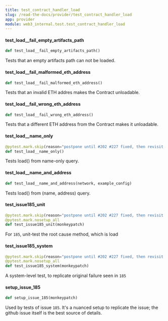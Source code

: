 ```yaml
---
title: test_contract_handler_load
slug: /read-the-docs/provider/test_contract_handler_load
app: provider
module: web3_internal.test.test_contract_handler_load
---
```

#### test\_load\_\_fail\_empty\_artifacts\_path

```python
def test_load__fail_empty_artifacts_path()
```

Tests that an empty artifacts path can not be loaded.

#### test\_load\_\_fail\_malformed\_eth\_address

```python
def test_load__fail_malformed_eth_address()
```

Tests that an invalid ETH addres makes the Contract unloadable.

#### test\_load\_\_fail\_wrong\_eth\_address

```python
def test_load__fail_wrong_eth_address()
```

Tests that a different ETH address from the Contract makes it unloadable.

#### test\_load\_\_name\_only

```python
@pytest.mark.skip(reason="postpone until #202 #227 fixed, then revisit in #185")
def test_load__name_only()
```

Tests load() from name-only query.

#### test\_load\_\_name\_and\_address

```python
def test_load__name_and_address(network, example_config)
```

Tests load() from (name, address) query.

#### test\_issue185\_unit

```python
@pytest.mark.skip(reason="postpone until #202 #227 fixed, then revisit in #185")
@pytest.mark.nosetup_all
def test_issue185_unit(monkeypatch)
```

For `185`, unit-test the root cause method, which is load

#### test\_issue185\_system

```python
@pytest.mark.skip(reason="postpone until #202 #227 fixed, then revisit in #185")
@pytest.mark.nosetup_all
def test_issue185_system(monkeypatch)
```

A system-level test, to replicate original failure seen in `185`

#### setup\_issue\_185

```python
def setup_issue_185(monkeypatch)
```

Used by tests of issue `185`. It's a nuanced setup to replicate the
issue; the github issue itself is the best source of details.

